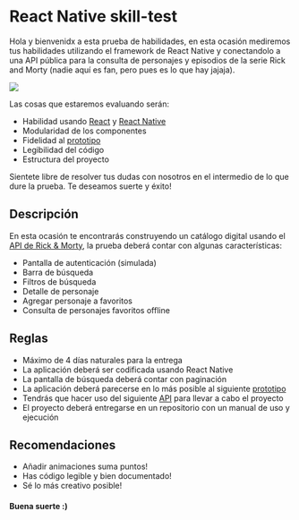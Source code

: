 
# React Native skill-test

Hola y bienvenidx a esta prueba de habilidades, en esta ocasión mediremos tus habilidades utilizando el framework de React Native y conectandolo a una API pública para la consulta de personajes y episodios de la serie Rick and Morty (nadie aquí es fan, pero pues es lo que hay jajaja). 

![](https://i.pinimg.com/originals/41/8c/d4/418cd44a299aca8b659f989735ee8177.gif)

Las cosas que estaremos evaluando serán:

- Habilidad usando [React](https://es.reactjs.org/) y [React Native](https://reactnative.dev/)
- Modularidad de los componentes
- Fidelidad al [prototipo](https://invis.io/UYXYLWXXCAB)
- Legibilidad del código
- Estructura del proyecto

Sientete libre de resolver tus dudas con nosotros en el intermedio de lo que dure la prueba. Te deseamos suerte y éxito!

## Descripción

En esta ocasión te encontrarás construyendo un catálogo digital usando el [API de Rick & Morty](https://rickandmortyapi.com/), la prueba deberá contar con algunas características:

- Pantalla de autenticación (simulada)
- Barra de búsqueda
- Filtros de búsqueda
- Detalle de personaje
- Agregar personaje a favoritos
- Consulta de personajes favoritos offline

## Reglas

- Máximo de 4 días naturales para la entrega
- La aplicación deberá ser codificada usando React Native
- La pantalla de búsqueda deberá contar con paginación
- La aplicación deberá parecerse en lo más posible al siguiente [prototipo](https://invis.io/UYXYLWXXCAB)
- Tendrás que hacer uso del siguiente [API](https://rickandmortyapi.com/) para llevar a cabo el proyecto
- El proyecto deberá entregarse en un repositorio con un manual de uso y ejecución

## Recomendaciones

- Añadir animaciones suma puntos!
- Has código legible y bien documentado!
- Sé lo más creativo posible!

#### Buena suerte :) 

